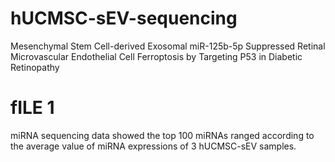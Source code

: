 # hUCMSC-sEV-sequencing
Mesenchymal Stem Cell-derived Exosomal miR-125b-5p Suppressed Retinal Microvascular Endothelial Cell Ferroptosis by Targeting P53 in Diabetic Retinopathy

# fILE 1
miRNA sequencing data showed the top 100 miRNAs ranged according to the average value of miRNA expressions of 3 hUCMSC-sEV samples.

